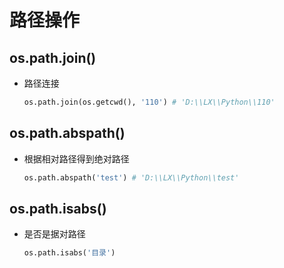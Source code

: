 # 路径操作

## os.path.join()

+ 路径连接

  ```py
  os.path.join(os.getcwd(), '110') # 'D:\\LX\\Python\\110'
  ```

## os.path.abspath()

+ 根据相对路径得到绝对路径

  ```py
  os.path.abspath('test') # 'D:\\LX\\Python\\test'
  ```

## os.path.isabs()

+ 是否是据对路径

  ```py
  os.path.isabs('目录')
  ```
